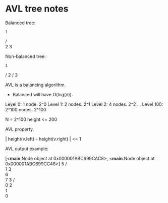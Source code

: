 # AVL tree notes

Balanced tree:

    1
  /  \
  2  3  

Non-balanced tree:

    1
   /
  2
 /
3

AVL is a balancing algorithm.

* Balanced will have O(log(n)).

Level 0: 1 node.            2^0
Level 1: 2 nodes.           2^1
Level 2: 4 nodes.           2^2
...
Level 100: 2^100 nodes.     2^100

N = 2^100
height <= 200


AVL property. 

| height(v.left) - height(v.right) | <= 1

AVL output example:

[<__main__.Node object at 0x000001ABC699CAC8>, <__main__.Node object at 0x000001ABC699CC48>]
 5
/ \
1 3
   \
   6
    \
    7
 3
/ \
0 2
   \
   1
    \
    0